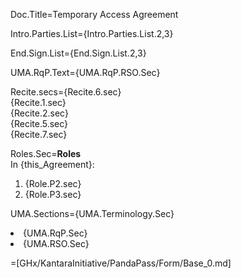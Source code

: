 Doc.Title=Temporary Access Agreement

Intro.Parties.List={Intro.Parties.List.2,3}

End.Sign.List={End.Sign.List.2,3}

UMA.RqP.Text={UMA.RqP.RSO.Sec}

Recite.secs={Recite.6.sec}<br>{Recite.1.sec}<br>{Recite.2.sec}<br>{Recite.5.sec}<br>{Recite.7.sec}

Roles.Sec=<b>Roles</b><br>In {this_Agreement}:<ol><li>{Role.P2.sec}<li>{Role.P3.sec}</ol>

UMA.Sections={UMA.Terminology.Sec}<li>{UMA.RqP.Sec}<li>{UMA.RSO.Sec}

=[GHx/KantaraInitiative/PandaPass/Form/Base_0.md]